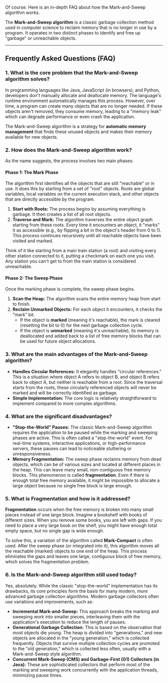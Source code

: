 Of course. Here is an in-depth FAQ about how the Mark-and-Sweep algorithm works.

The **Mark-and-Sweep algorithm** is a classic garbage collection method used in computer science to reclaim memory that is no longer in use by a program. It operates in two distinct phases to identify and free up "garbage" or unreachable objects.

---

## Frequently Asked Questions (FAQ)

### **1. What is the core problem that the Mark-and-Sweep algorithm solves?**

In programming languages like Java, JavaScript (in browsers), and Python, developers don't manually allocate and deallocate memory. The language's runtime environment automatically manages this process. However, over time, a program can create many objects that are no longer needed. If these objects aren't removed, they consume memory, leading to a "memory leak" which can degrade performance or even crash the application.

The Mark-and-Sweep algorithm is a strategy for **automatic memory management** that finds these unused objects and makes their memory available for new objects.

### **2. How does the Mark-and-Sweep algorithm work?**

As the name suggests, the process involves two main phases:

#### **Phase 1: The Mark Phase**

The algorithm first identifies all the objects that are still "reachable" or in use. It does this by starting from a set of "root" objects. Roots are global variables, local variables on the current execution stack, and other objects that are directly accessible by the program.

1. **Start with Roots:** The process begins by assuming everything is garbage. It then creates a list of all root objects.
2. **Traverse and Mark:** The algorithm traverses the entire object graph starting from these roots. Every time it encounters an object, it "marks" it as accessible (e.g., by flipping a bit in the object's header from 0 to 1). This process continues recursively until all reachable objects have been visited and marked.

Think of it like starting from a main train station (a root) and visiting every other station connected to it, putting a checkmark on each one you visit. Any station you can't get to from the main station is considered unreachable.

#### **Phase 2: The Sweep Phase**

Once the marking phase is complete, the sweep phase begins.

1. **Scan the Heap:** The algorithm scans the entire memory heap from start to finish.
2. **Reclaim Unmarked Objects:** For each object it encounters, it checks the "mark" bit.
    - If the object is **marked** (meaning it's reachable), the mark is cleared (resetting the bit to 0) for the next garbage collection cycle.
    - If the object is **unmarked** (meaning it's unreachable), its memory is deallocated and added back to a list of free memory blocks that can be used for future object allocations.

### **3. What are the main advantages of the Mark-and-Sweep algorithm?**

- **Handles Circular References:** It elegantly handles "circular references." This is a situation where object A refers to object B, and object B refers back to object A, but neither is reachable from a root. Since the traversal starts from the roots, these circularly referenced objects will never be marked and will be correctly identified as garbage.
- **Simple Implementation:** The core logic is relatively straightforward to implement compared to more complex algorithms.

### **4. What are the significant disadvantages?**

- **"Stop-the-World" Pauses:** The classic Mark-and-Sweep algorithm requires the application to be paused while the marking and sweeping phases are active. This is often called a "stop-the-world" event. For real-time systems, interactive applications, or high-performance servers, these pauses can lead to noticeable stuttering or unresponsiveness.
- **Memory Fragmentation:** The sweep phase reclaims memory from dead objects, which can be of various sizes and located at different places in the heap. This can leave many small, non-contiguous free memory blocks. This phenomenon is called **fragmentation**. Even if there is enough total free memory available, it might be impossible to allocate a large object because no single free block is large enough.

### **5. What is Fragmentation and how is it addressed?**

**Fragmentation** occurs when the free memory is broken into many small pieces instead of one large block. Imagine a bookshelf with books of different sizes. When you remove some books, you are left with gaps. If you need to place a very large book on the shelf, you might have enough total empty space, but no single gap is wide enough.

To solve this, a variation of the algorithm called **Mark-Compact** is often used. After the sweep phase (or integrated into it), this algorithm moves all the reachable (marked) objects to one end of the heap. This process eliminates the gaps and leaves one large, contiguous block of free memory, which solves the fragmentation problem.

### **6. Is the Mark-and-Sweep algorithm still used today?**

Yes, absolutely. While the classic "stop-the-world" implementation has its drawbacks, its core principles form the basis for many modern, more advanced garbage collection algorithms. Modern garbage collectors often use variations and improvements, such as:

- **Incremental Mark-and-Sweep:** This approach breaks the marking and sweeping work into smaller pieces, interleaving them with the application's execution to reduce the length of pauses.
- **Generational Garbage Collection:** This is based on the observation that most objects die young. The heap is divided into "generations," and new objects are allocated in the "young generation," which is collected frequently. Objects that survive multiple collection cycles are promoted to the "old generation," which is collected less often, usually with a Mark-and-Sweep style algorithm.
- **Concurrent Mark-Sweep (CMS) and Garbage-First (G1) Collectors (in Java):** These are sophisticated collectors that perform most of the marking and sweeping work concurrently with the application threads, minimizing pause times.